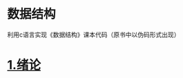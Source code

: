 # 数据结构
利用c语言实现《数据结构》课本代码（原书中以伪码形式出现）
# [1.绪论](https://github.com/XinghangLiu/-/blob/master/%E7%BB%AA%E8%AE%BA.md)


   
